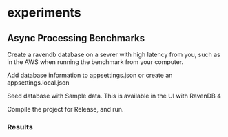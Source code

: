 # experiments


## Async Processing Benchmarks
Create a ravendb database on a sevrer with high latency from you, such as in the AWS when running the benchmark from your computer.

Add database information to appsettings.json or create an appsettings.local.json

Seed database with Sample data. This is available in the UI with RavenDB 4

Compile the project for Release, and run.


### Results

